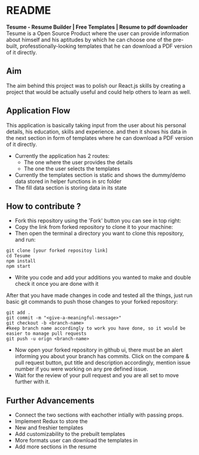 # README

**Tesume - Resume Builder | Free Templates | Resume to pdf downloader**
Tesume is a Open Source Product where the user can provide information about himself and his aptitudes by which he can choose one of the pre-built, professtionally-looking templates that he can download a PDF version of it directly.

## Aim

The aim behind this project was to polish our React.js skills by creating a project that would be actually useful and could help others to learn as well.

## Application Flow

This application is basically taking input from the user about his personal details, his education, skills and experience. and then it shows his data in the next section in form of templates where he can download a PDF version of it directly.

- Currently the application has 2 routes:
  - The one where the user provides the details
  - The one the user selects the templates
- Currently the templates section is static and shows the dummy/demo data stored in helper functions in src folder
- The fill data section is storing data in its state

## How to contribute ?

- Fork this repository using the 'Fork' button you can see in top right:
- Copy the link from forked repository to clone it to your machine:
- Then open the terminal a directory you want to clone this repository, and run:

```
git clone [your forked repositoy link]
cd Tesume
npm install
npm start
```

- Write you code and add your additions you wanted to make and double check it once you are done with it

After that you have made changes in code and tested all the things, just run basic git commands to push those changes to your forked repository:

```
git add .
git commit -m "<give-a-meaningful-message>"
git checkout -b <branch-name>
#keep branch name accordingly to work you have done, so it would be easier to manage pull requests
git push -u orign <branch-name>
```

- Now open your forked repository in github ui, there must be an alert informing you about your branch has commits. Click on the compare & pull request button, put title and description accordingly, mention issue number if you were working on any pre defined issue.
- Wait for the review of your pull request and you are all set to move further with it.

## Further Advancements

- Connect the two sections with eachother intially with passing props.
- Implement Redux to store the
- New and freshier templates
- Add customizability to the prebuilt templates
- More formats user can download the templates in
- Add more sections in the resume
